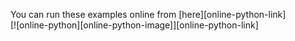 You can run these examples online from [here][online-python-link]  
[![online-python][online-python-image]][online-python-link]

